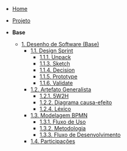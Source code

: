 <!-- docs/_sidebar.md -->

- [Home](./)
- [Projeto](./Projeto/Projeto.md)

- **Base**
  - [1. Desenho de Software (Base)](./Base/1.Base.md)
    - [1.1. Design Sprint](./Base/DesignSprint/1.1.DesignSprint.md)
      - [1.1.1. Unpack](./Base/DesignSprint/1.1.1.Unpack.md)
      - [1.1.3. Sketch](./Base/DesignSprint/1.1.2.Sketch.md)
      - [1.1.4. Decision](./Base/DesignSprint/1.1.3.Decision.md)
      - [1.1.5. Prototype](./Base/DesignSprint/1.1.4.Prototype.md)
      - [1.1.6. Validate](./Base/DesignSprint/1.1.5.Validate.md)
    - [1.2. Artefato Generalista](./Base/ArtefatosGeneralistas/1.2.ArtefatosGeneralistas.md)
      - [1.2.1. 5W2H](./Base/ArtefatosGeneralistas/1.2.1.5W2H.md)
      - [1.2.2. Diagrama causa-efeito](./Base/ArtefatosGeneralistas/1.2.2.Ishikawa.md)
      - [1.2.4. Léxico](./Base/ArtefatosGeneralistas/1.2.4.Lexico.md)
    - [1.3. Modelagem BPMN](./Base/ModelagemBPMN/1.3.ModelagemBPMN.md)
      - [1.3.1. Fluxo de Uso](./Base/ModelagemBPMN/1.3.1.FluxoDeUso.md)
      - [1.3.2. Metodologia](./Base/ModelagemBPMN/1.3.2.Metodologia.md)
      - [1.3.3. Fluxo de Desenvolvimento](./Base/ModelagemBPMN/1.3.3.FluxoDesenvolvimento.md)
    - [1.4. Participações](./Base/1.4.ParticipacoesBase.md)